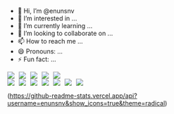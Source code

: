 - 👋 Hi, I’m @enunsnv
- 👀 I’m interested in ...
- 🌱 I’m currently learning ...
- 💞️ I’m looking to collaborate on ...
- 📫 How to reach me ...
- 😄 Pronouns: ...
- ⚡ Fun fact: ...

<!---
enunsnv/enunsnv is a ✨ special ✨ repository because its `README.md` (this file) appears on your GitHub profile.
You can click the Preview link to take a look at your changes.
--->



<div style="display: flex; gap: 10px; align-items: center;">
  <img src="https://img.shields.io/badge/react-%2320232a.svg?style=flat&logo=react&logoColor=%2361DAFB"/>
  <img src="https://img.shields.io/badge/html5-%23E34F26.svg?style=flat&logo=html5&logoColor=white"/>
  <img src="https://img.shields.io/badge/javascript-%23323330.svg?style=flat&logo=javascript&logoColor=%23F7DF1E"/>
  <img src="https://img.shields.io/badge/tailwindcss-%2338B2AC.svg?style=flat&logo=tailwind-css&logoColor=white"/>
  <img src="https://img.shields.io/badge/styled--components-DB7093?style=flat&logo=styled-components&logoColor=white"/>
</div>
<div style="display: flex; gap: 10px; align-items: center;">
  <img src="https://img.shields.io/badge/Next-black?style=flat&logo=next.js&logoColor=white"/>
  <img src="https://img.shields.io/badge/node.js-6DA55F?style=flat&logo=node.js&logoColor=white"/>
  <img src="https://img.shields.io/badge/vite-%23646CFF.svg?style=flat&logo=vite&logoColor=white"/>
  <img src="https://img.shields.io/badge/netlify-%23000000.svg?style=flat&logo=netlify&logoColor=#00C7B7"/>
  <img src="https://img.shields.io/badge/figma-%23F24E1E.svg?style=flat&logo=figma&logoColor=white"/>
  <img src="https://img.shields.io/badge/Notion-%23000000.svg?style=flat&logo=notion&logoColor=white"/>
  <img src="https://img.shields.io/badge/github-%23121011.svg?style=flat&logo=github&logoColor=white"/>
</div>


(https://github-readme-stats.vercel.app/api?username=enunsnv&show_icons=true&theme=radical)

